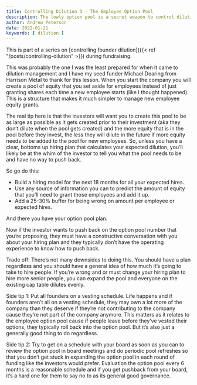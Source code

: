 ```yaml
---
title: Controlling Dilution 3 - The Employee Option Pool 
description: The lowly option pool is a secret weapon to control dilution during fundraising.
author: Andrew Peterson
date: 2022-01-21
keywords: [ dilution ]
---
```

This is part of a series on [controlling founder dilution]({{< ref "/posts/controlling-dilution" >}})  during fundraising.

This was probably the one I was the least prepared for when it came to dilution management and I have my seed funder Michael Dearing from Harrison Metal to thank for this lesson. When you start the company you will create a pool of equity that you set aside for employees instead of just granting shares each time a new employee starts (like I thought happened). This is a structure that makes it much simpler to manage new employee equity grants. 

The real tip here is that the investors will want you to create this pool to be as large as possible as it gets created prior to their investment (aka they don’t dilute when the pool gets created) and the more equity that is in the pool before they invest, the less they will dilute in the future if more equity needs to be added to the pool for new employees. So, unless you have a clear, bottoms up hiring plan that calculates your expected dilution, you’ll likely be at the whim of the investor to tell you what the pool needs to be and have no way to push back. 

So go do this:

* Build a hiring model for the next 18 months for all your expected hires.
* Use any source of information you can to predict the amount of equity that you’ll need to grant those employees and add it up.
* Add a 25-30% buffer for being wrong on amount per employee or expected hires.

And there you have your option pool plan. 

Now if the investor wants to push back on the option pool number that you’re proposing, they must have a constructive conversation with you about your hiring plan and they typically don’t have the operating experience to know how to push back. 

Trade off: There’s not many downsides to doing this. You should have a plan regardless and you should have a general idea of how much it’s going to take to hire people. If you’re wrong and  or must change your hiring plan to hire more senior people, you can expand the pool and everyone on the existing cap table dilutes evenly. 

Side tip 1: Put all founders on a vesting schedule. Life happens and if founders aren’t all on a vesting schedule, they may own a lot more of the company than they deserve if they’re not contributing to the company cause they’re not part of the company anymore. This matters as it relates to the employee option pool cause if people leave before they’ve vested their options, they typically roll back into the option pool. But it’s also just a generally good thing to do regardless. 

Side tip 2: Try to get on a schedule with your board as soon as you can to review the option pool in board meetings and do periodic pool refreshes so that you don’t get stuck in expanding the option pool in each round of funding like the investors would prefer. Evaluation the option pool every 6 months is a reasonable schedule and if you get pushback from your board, it’s a hard one for them to say no to as its general good governance. 


